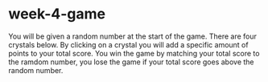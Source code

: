 # week-4-game
You will be given a random number at the start of the game. There are four crystals below. By clicking on a crystal you will add a specific amount of points to your total score. You win the game by matching your total score to the ramdom number, you lose the game if your total score goes above the random number.